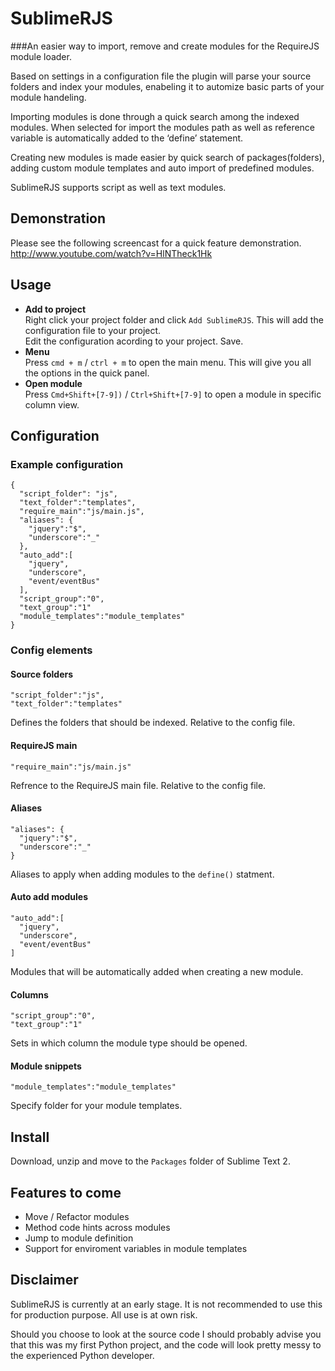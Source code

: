 # SublimeRJS
###An easier way to import, remove and create modules for the RequireJS module loader.

Based on settings in a configuration file the plugin will parse your source folders and index your modules, enabeling it to automize basic parts of your module handeling.

Importing modules is done through a quick search among the indexed modules. When selected for import the modules path as well as reference variable is automatically added to the ‘define’ statement.

Creating new modules is made easier by quick search of packages(folders), adding custom module templates and auto import of predefined modules.

SublimeRJS supports script as well as text modules.
## Demonstration
Please see the following screencast for a quick feature demonstration.
http://www.youtube.com/watch?v=HlNTheck1Hk
## Usage
* <b>Add to project</b>  
  Right click your project folder and click `Add SublimeRJS`. This will add the configuration file to your project.  
  Edit the configuration acording to your project. Save.
* <b>Menu</b>  
  Press `cmd + m` / `ctrl + m` to open the main menu. This will give you all the options in the quick panel. 
* <b>Open module</b>  
  Press `Cmd+Shift+[7-9])` / `Ctrl+Shift+[7-9]` to open a module in specific column view.


## Configuration
### Example configuration
    {
      "script_folder": "js",
      "text_folder":"templates",
      "require_main":"js/main.js",
      "aliases": {
        "jquery":"$",
        "underscore":"_"
      },
      "auto_add":[
        "jquery",
        "underscore",
        "event/eventBus"
      ],
      "script_group":"0",
      "text_group":"1"
      "module_templates":"module_templates"
    }
### Config elements
#### Source folders
    "script_folder":"js",
    "text_folder":"templates"
Defines the folders that should be indexed. Relative to the config file.
#### RequireJS main     
    "require_main":"js/main.js"
Refrence to the RequireJS main file. Relative to the config file.
#### Aliases
    "aliases": {
      "jquery":"$",
      "underscore":"_"
    }
Aliases to apply when adding modules to the `define()` statment.
#### Auto add modules
    "auto_add":[
      "jquery",
      "underscore",
      "event/eventBus"
    ]
Modules that will be automatically added when creating a new module.
#### Columns
    "script_group":"0",
    "text_group":"1"
Sets in which column the module type should be opened.
#### Module snippets
    "module_templates":"module_templates"
Specify folder for your module templates.
## Install
Download, unzip and move to the `Packages` folder of Sublime Text 2.
## Features to come
* Move / Refactor modules
* Method code hints across modules
* Jump to module definition
* Support for enviroment variables in module templates

## Disclaimer
SublimeRJS is currently at an early stage. It is not recommended to use this for production purpose. All use is at own risk.

Should you choose to look at the source code I should probably advise you that this was my first Python project, and the code will look pretty messy to the experienced Python developer.


